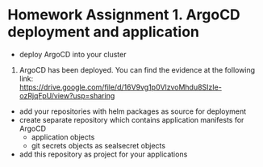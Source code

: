 # Homework Assignment 1. ArgoCD deployment and application
- deploy ArgoCD into your cluster
1. ArgoCD has been deployed. You can find the evidence at the following link:  
https://drive.google.com/file/d/16V9vg1p0VlzvoMhdu8SIzIe-ozRjqFpU/view?usp=sharing  
- add your repositories with helm packages as source for deployment
- create separate repository which contains application manifests for ArgoCD
    - application objects
    - git secrets objects as sealsecret objects
- add this repository as project for your applications
